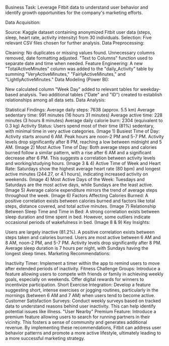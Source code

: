 Business Task: Leverage Fitbit data to understand user behavior and identify growth opportunities for the company's marketing efforts.

Data Acquisition:

Source: Kaggle dataset containing anonymized Fitbit user data (steps, sleep, heart rate, activity intensity) from 30 individuals.
Selection: Five relevant CSV files chosen for further analysis.
Data Preprocessing:

Cleaning: No duplicates or missing values found. Unnecessary columns removed, date formatting adjusted. "Text to Columns" function used to separate date and time when needed.
Feature Engineering: A new "TotalActiveMinutes" column was added to the "daily_Activity" table by summing "VeryActiveMinutes," "FairlyActiveMinutes," and "LightlyActiveMinutes."
Data Modeling (Power BI):

New calculated column "Week Day" added to relevant tables for weekday-based analysis.
Two additional tables ("Date" and "ID") created to establish relationships among all data sets.
Data Analysis:

Statistical Findings:
Average daily steps: 7638 (approx. 5.5 km)
Average sedentary time: 991 minutes (16 hours 31 minutes)
Average active time: 228 minutes (3 hours 8 minutes)
Average daily calorie burn: 2304 (equivalent to 0.3 kg)
Activity Status:
Users spend most of their time (81%) sedentary, with minimal time in very active categories. (Image 1)
Busiest Time of Day:
Activity starts around 6 AM.
Peak hours are noon-2 PM and 5-7 PM.
Activity levels drop significantly after 8 PM, reaching a low between midnight and 5 AM. (Image 2)
Most Active Time of Day:
Both average steps and calories burned follow a similar pattern, with a rise after 6 AM and a significant decrease after 6 PM. This suggests a correlation between activity levels and working/studying hours. (Image 3 & 4)
Active Time of Week and Heart Rate:
Saturdays show the highest average heart rate (80 bpm) and longest active minutes (244.27, or 4.1 hours), indicating increased activity on weekends. (Image 4)
Most Active Days of the Week:
Tuesdays and Saturdays are the most active days, while Sundays are the least active. (Image 5)
Average calorie expenditure mirrors the trend of average steps throughout the week. (Image 6)
Factors Affecting Calories Burned:
A positive correlation exists between calories burned and factors like total steps, distance covered, and total active minutes. (Image 7)
Relationship Between Sleep Time and Time in Bed:
A strong correlation exists between sleep duration and time spent in bed. However, some outliers indicate occasional periods of wakefulness in bed. (Image 8 & 9)
Key Insights:

Users are largely inactive (81.2%).
A positive correlation exists between steps taken and calories burned.
Users are most active between 6 AM and 8 AM, noon-2 PM, and 5-7 PM. Activity levels drop significantly after 8 PM.
Average sleep duration is 7 hours per night, with Sundays having the longest sleep times.
Marketing Recommendations:

Inactivity Timer: Implement a timer within the app to remind users to move after extended periods of inactivity.
Fitness Challenge Groups: Introduce a feature allowing users to compete with friends or family in achieving weekly goals, especially on weekends. Offer digital rewards for winners to incentivize participation.
Short Exercise Integration: Develop a feature suggesting short, intense exercises or jogging routines, particularly in the mornings (between 6 AM and 7 AM) when users tend to become active.
Customer Satisfaction Surveys: Conduct weekly surveys based on tracked data to understand reasons behind user inactivity. This can help identify potential issues like illness.
"User Nearby" Premium Feature: Introduce a premium feature allowing users to search for running partners in their vicinity. This fosters a sense of community and generates additional revenue.
By implementing these recommendations, Fitbit can address user behavior patterns and promote a more active lifestyle, ultimately leading to a more successful marketing strategy.
